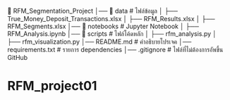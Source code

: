 📁 RFM_Segmentation_Project
│── 📂 data                    # ไฟล์ข้อมูล
│   ├── True_Money_Deposit_Transactions.xlsx
│   ├── RFM_Results.xlsx
│   ├── RFM_Segments.xlsx
│── 📂 notebooks                # Jupyter Notebook
│   ├── RFM_Analysis.ipynb
│── 📂 scripts                  # ไฟล์โค้ดหลัก
│   ├── rfm_analysis.py
│   ├── rfm_visualization.py
│── README.md                   # คำอธิบายโปรเจค
│── requirements.txt             # รายการ dependencies
│── .gitignore                   # ไฟล์ที่ไม่ต้องการอัพขึ้น GitHub
# RFM_project01
